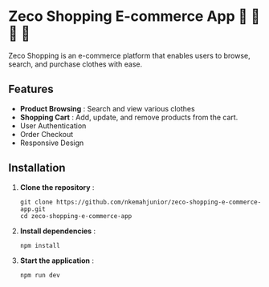 # Zeco Shopping E-commerce App 👕 👖 👗 👟

Zeco Shopping is an e-commerce platform that enables users to browse, search, and purchase clothes with ease.

## Features

- **Product Browsing** : Search and view various clothes
- **Shopping Cart** : Add, update, and remove products from the cart.
- User Authentication
- Order Checkout
- Responsive Design

## Installation

1. **Clone the repository** :
   ```
   git clone https://github.com/nkemahjunior/zeco-shopping-e-commerce-app.git
   cd zeco-shopping-e-commerce-app
   ```
2. **Install dependencies** :
   ```
   npm install
   ```
3. **Start the application** :
   ```
   npm run dev
   ```
